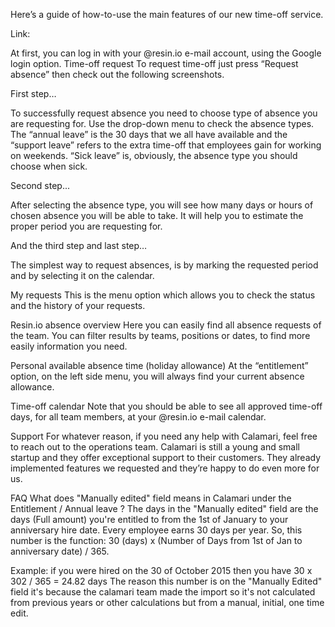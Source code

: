Here’s a guide of how-to-use the main features of our new time-off service.

Link: 

At first, you can log in with your @resin.io e-mail account, using the Google login option.
Time-off request
To request time-off just press “Request absence” then check out the following screenshots.

First step…

To successfully request absence you need to choose type of absence you are requesting for. 
Use the drop-down menu to check the absence types. The “annual leave” is the 30 days that we all have available and the “support leave” refers to the extra time-off that employees gain for working on weekends. “Sick leave” is, obviously, the absence type you should choose when sick.

Second step...

After selecting the absence type, you will see how many days or hours of chosen absence you will be able to take. It will help you to estimate the proper period you are requesting for.

And the third step and last step…

The simplest way to request absences, is by marking the requested period and by selecting it on the calendar. 

My requests
This is the menu option which allows you to check the status and the history of your requests.

Resin.io absence overview
Here you can easily find all absence requests of the team. You can filter results by teams, positions or dates, to find more easily information you need.

Personal available absence time (holiday allowance)
At the “entitlement” option, on the left side menu, you will always find your current absence allowance. 

Time-off calendar
Note that you should be able to see all approved time-off days, for all team members, at your @resin.io e-mail calendar.

Support
For whatever reason, if you need any help with Calamari, feel free to reach out to the operations team. Calamari is still a young and small startup and they offer exceptional support to their customers. They already implemented features we requested and they’re happy to do even more for us.

FAQ
What does "Manually edited" field means in Calamari under the Entitlement / Annual leave ?
The days in the "Manually edited" field are the days (Full amount) you're entitled to from the 1st of January to your anniversary hire date.
Every employee earns 30 days per year.
So, this number is the function: 
30 (days) x (Number of Days from 1st of Jan to anniversary date) / 365.

Example: if you were hired on the 30 of October 2015 then you have
30 x 302 / 365 = 24.82 days
The reason this number is on the "Manually Edited" field it's because the calamari team made the import so it's not calculated from previous years or other calculations but from a manual, initial, one time edit.
